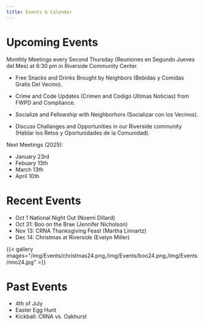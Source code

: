 ```yaml
---
title: Events & Calendar
---
```


# Upcoming Events

Monthly Meetings every Second Thursday (Reuniones en Segundo Jueves del Mes) at 6:30 pm in Riverside Community Center.

* Free Snacks and Drinks Brought by Neighbors (Bebidas y Comidas Gratis Del Vecino).

* Crime and Code Updates (Crimen and Codigo Ultimas Noticias) from FWPD and Compliance.

* Socialize and Fellowship with Neighborhors (Socializar con los Vecinos).

* Discuss Challanges and Opportunities in our Riverside community (Hablar los Retos y Oportunidades de la Comunidad). 



Next Meetings (2025):
* January 23rd
* Febuary 13th
* March 13th
* April 10th



# Recent Events

* Oct 1 National Night Out (Noemi Dillard)
* Oct 31: Boo on the Brae (Jennifer Nicholson)
* Nov 13: CRNA Thanksgiving Feast (Martha Linnartz)
* Dec 14: Christmas at Riverside (Evelyn Miller)


{{< gallery images="/img/Events/christmas24.png,/img/Events/boo24.png,/img/Events/nno24.jpg" >}}

# Past Events
* 4th  of July 
* Easter Egg Hunt
* Kickball: CRNA vs. Oakhurst


